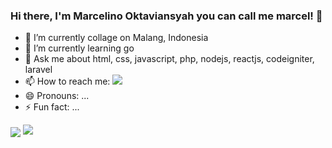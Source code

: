### Hi there, I'm Marcelino Oktaviansyah you can call me marcel! 👋

- 🔭 I’m currently collage on Malang, Indonesia
- 🌱 I’m currently learning go
- 💬 Ask me about html, css, javascript, php, nodejs, reactjs, codeigniter, laravel
- 📫 How to reach me: [<img src="https://img.shields.io/badge/Instagram-E4405F?style=for-the-badge&logo=instagram&logoColor=white">](https://www.instagram.com/tomy.oktaa)
- 😄 Pronouns: ...
- ⚡ Fun fact: ...
<img align="center" src="https://github-readme-stats.vercel.app/api/top-langs/?username=tomyoktavian&theme=dark&hide_langs_below=1" /> 
<img src="https://github-readme-stats.vercel.app/api?username=tomyoktavian&&show_icons=true&title_color=ffffff&icon_color=bb2acf&text_color=daf7dc&bg_color=151515">
